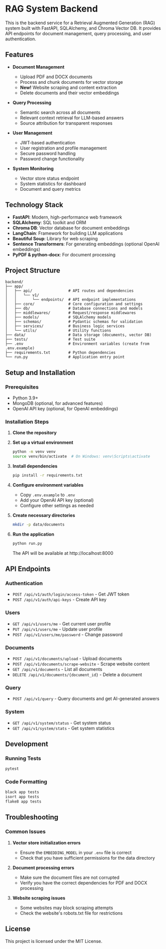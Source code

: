 # RAG System Backend

This is the backend service for a Retrieval Augmented Generation (RAG) system built with FastAPI, SQLAlchemy, and Chroma Vector DB. It provides API endpoints for document management, query processing, and user authentication.

## Features

- **Document Management**
  - Upload PDF and DOCX documents
  - Process and chunk documents for vector storage
  - **New!** Website scraping and content extraction
  - Delete documents and their vector embeddings

- **Query Processing**
  - Semantic search across all documents
  - Relevant context retrieval for LLM-based answers
  - Source attribution for transparent responses

- **User Management**
  - JWT-based authentication
  - User registration and profile management
  - Secure password handling
  - Password change functionality

- **System Monitoring**
  - Vector store status endpoint
  - System statistics for dashboard
  - Document and query metrics

## Technology Stack

- **FastAPI**: Modern, high-performance web framework
- **SQLAlchemy**: SQL toolkit and ORM
- **Chroma DB**: Vector database for document embeddings
- **LangChain**: Framework for building LLM applications
- **Beautiful Soup**: Library for web scraping
- **Sentence Transformers**: For generating embeddings (optional OpenAI embeddings)
- **PyPDF & python-docx**: For document processing

## Project Structure

```
backend/
├── app/
│   ├── api/                # API routes and dependencies
│   │   └── v1/
│   │       └── endpoints/  # API endpoint implementations
│   ├── core/               # Core configuration and settings
│   ├── db/                 # Database connections and models
│   ├── middlewares/        # Request/response middlewares
│   ├── models/             # SQLAlchemy models
│   ├── schemas/            # Pydantic schemas for validation
│   ├── services/           # Business logic services
│   └── utils/              # Utility functions
├── data/                   # Data storage (documents, vector DB)
├── tests/                  # Test suite
├── .env                    # Environment variables (create from .env.example)
├── requirements.txt        # Python dependencies
└── run.py                  # Application entry point
```

## Setup and Installation

### Prerequisites

- Python 3.9+
- MongoDB (optional, for advanced features)
- OpenAI API key (optional, for OpenAI embeddings)

### Installation Steps

1. **Clone the repository**

2. **Set up a virtual environment**
   ```bash
   python -m venv venv
   source venv/bin/activate  # On Windows: venv\Scripts\activate
   ```

3. **Install dependencies**
   ```bash
   pip install -r requirements.txt
   ```

4. **Configure environment variables**
   - Copy `.env.example` to `.env`
   - Add your OpenAI API key (optional)
   - Configure other settings as needed

5. **Create necessary directories**
   ```bash
   mkdir -p data/documents
   ```

6. **Run the application**
   ```bash
   python run.py
   ```
   The API will be available at http://localhost:8000

## API Endpoints

### Authentication
- `POST /api/v1/auth/login/access-token` - Get JWT token
- `POST /api/v1/auth/api-keys` - Create API key

### Users
- `GET /api/v1/users/me` - Get current user profile
- `PUT /api/v1/users/me` - Update user profile
- `POST /api/v1/users/me/password` - Change password

### Documents
- `POST /api/v1/documents/upload` - Upload documents
- `POST /api/v1/documents/scrape-website` - Scrape website content
- `GET /api/v1/documents` - List all documents
- `DELETE /api/v1/documents/{document_id}` - Delete a document

### Query
- `POST /api/v1/query` - Query documents and get AI-generated answers

### System
- `GET /api/v1/system/status` - Get system status
- `GET /api/v1/system/stats` - Get system statistics

## Development

### Running Tests
```bash
pytest
```

### Code Formatting
```bash
black app tests
isort app tests
flake8 app tests
```

## Troubleshooting

### Common Issues

1. **Vector store initialization errors**
   - Ensure the `EMBEDDING_MODEL` in your `.env` file is correct
   - Check that you have sufficient permissions for the data directory

2. **Document processing errors**
   - Make sure the document files are not corrupted
   - Verify you have the correct dependencies for PDF and DOCX processing

3. **Website scraping issues**
   - Some websites may block scraping attempts
   - Check the website's robots.txt file for restrictions

## License

This project is licensed under the MIT License. 